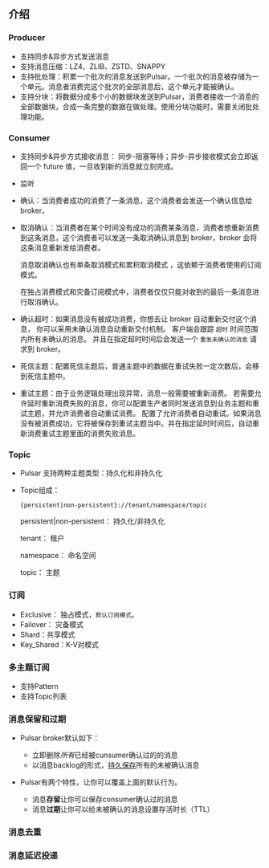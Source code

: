 ## 介绍

### Producer

- 支持同步&异步方式发送消息
- 支持消息压缩：LZ4、ZLIB、ZSTD、SNAPPY
- 支持批处理：积累一个批次的消息发送到Pulsar。一个批次的消息被存储为一个单元。消息者消费完这个批次的全部消息后，这个单元才能被确认。
- 支持分块：将数据分成多个小的数据块发送到Pulsar，消费者接收一个消息的全部数据块，合成一条完整的数据在做处理。使用分块功能时，需要关闭批处理功能。

### Consumer

- 支持同步&异步方式接收消息： 同步-阻塞等待；异步-异步接收模式会立即返回一个 future 值，一旦收到新的消息就立刻完成。

- 监听

- 确认：当消费者成功的消费了一条消息，这个消费者会发送一个确认信息给broker。

- 取消确认：当消费者在某个时间没有成功的消费某条消息，消费者想重新消费到这条消息，这个消费者可以发送一条取消确认消息到 broker，broker 会将这条消息重新发给消费者。

  消息取消确认也有单条取消模式和累积取消模式 ，这依赖于消费者使用的订阅模式。

  在独占消费模式和灾备订阅模式中，消费者仅仅只能对收到的最后一条消息进行取消确认。

- 确认超时：如果消息没有被成功消费，你想去让 broker 自动重新交付这个消息， 你可以采用未确认消息自动重新交付机制。 客户端会跟踪 `超时` 时间范围内所有未确认的消息。 并且在指定超时时间后会发送一个 `重发未确认的消息` 请求到 broker。

- 死信主题：配置死信主题后，普通主题中的数据在重试失败一定次数后，会移到死信主题中。

- 重试主题：由于业务逻辑处理出现异常，消息一般需要被重新消费。 若需要允许延时重新消费失败的消息，你可以配置生产者同时发送消息到业务主题和重试主题，并允许消费者自动重试消费。 配置了允许消费者自动重试。如果消息没有被消费成功，它将被保存到重试主题当中。并在指定延时时间后，自动重新消费重试主题里面的消费失败消息。

### Topic

- Pulsar 支持两种主题类型：持久化和非持久化

- Topic组成：

  ```
  {persistent|non-persistent}://tenant/namespace/topic
  ```

  persistent|non-persistent： 持久化/非持久化

  tenant： 租户

  namespace： 命名空间

  topic： 主题

### 订阅

- Exclusive： 独占模式，`默认订阅模式`。
- Failover： 灾备模式
- Shard：共享模式
- Key_Shared：K-V对模式

### 多主题订阅

- 支持Pattern
- 支持Topic列表

### 消息保留和过期

- Pulsar broker默认如下：
  - 立即删除*所有*已经被cunsumer确认过的的消息
  - 以消息backlog的形式，[持久保存](https://pulsar.apache.org/docs/zh-CN/next/concepts-architecture-overview#persistent-storage)所有的未被确认消息

- Pulsar有两个特性，让你可以覆盖上面的默认行为。
  - 消息**存留**让你可以保存consumer确认过的消息
  - 消息**过期**让你可以给未被确认的消息设置存活时长（TTL）

### 消息去重

### 消息延迟投递